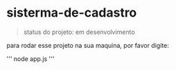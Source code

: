 # sisterma-de-cadastro
> status do projeto: em desenvolvimento 

para rodar esse projeto na sua maquina, por favor digite:

'''
node app.js
'''

